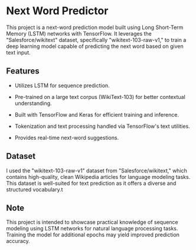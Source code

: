 
# Next Word Predictor

This project is a next-word prediction model built using Long Short-Term Memory (LSTM) networks with TensorFlow. It leverages the "Salesforce/wikitext" dataset, specifically "wikitext-103-raw-v1," to train a deep learning model capable of predicting the next word based on given text input.


## Features

* Utilizes LSTM for sequence prediction.

* Pre-trained on a large text corpus (WikiText-103) for better contextual understanding.

* Built with TensorFlow and Keras for efficient training and inference.

* Tokenization and text processing handled via TensorFlow's text utilities.

* Provides real-time next-word suggestions.
## Dataset

I used the "wikitext-103-raw-v1" dataset from "Salesforce/wikitext," which contains high-quality, clean Wikipedia articles for language modeling tasks. This dataset is well-suited for text prediction as it offers a diverse and structured vocabulary.t
## Note

This project is intended to showcase practical knowledge of sequence modeling using LSTM networks for natural language processing tasks. Training the model for additional epochs may yield improved prediction accuracy.
